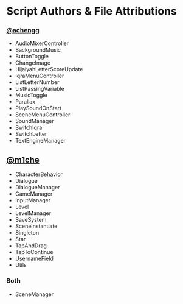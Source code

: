 # Script Authors & File Attributions

### [@achengg](<[http://](https://github.com/ach3ngg)>)

- AudioMixerController
- BackgroundMusic
- ButtonToggle
- ChangeImage
- HijaiyahLetterScoreUpdate
- IqraMenuController
- ListLetterNumber
- ListPassingVariable
- MusicToggle
- Parallax
- PlaySoundOnStart
- SceneMenuController
- SoundManager
- SwitchIqra
- SwitchLetter
- TextEngineManager

## [@m1che](https://github.com/micheunderscore)

- CharacterBehavior
- Dialogue
- DialogueManager
- GameManager
- InputManager
- Level
- LevelManager
- SaveSystem
- SceneInstantiate
- Singleton
- Star
- TapAndDrag
- TapToContinue
- UsernameField
- Utils

### Both

- SceneManager
